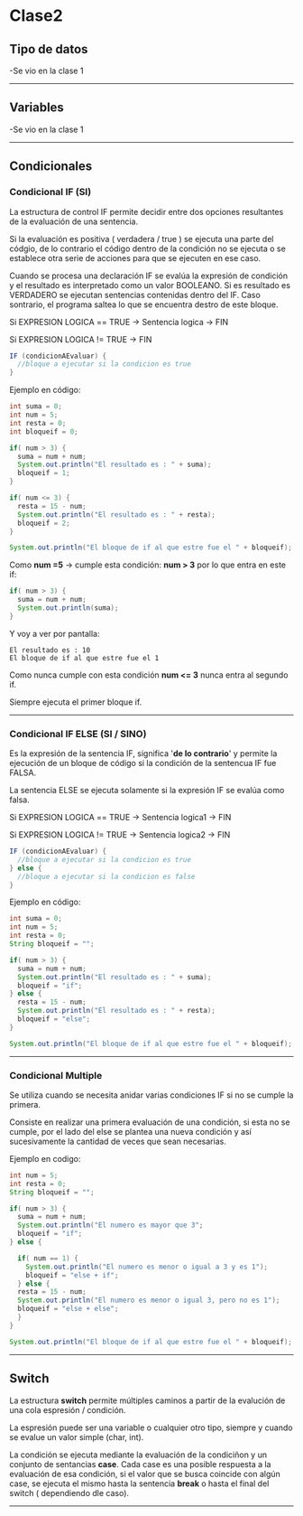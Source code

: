# Clase2

## Tipo de datos

-Se vio en la clase 1

---

## Variables

-Se vio en la clase 1

---

## Condicionales


### Condicional IF (SI)

La estructura de control IF permite decidir entre dos opciones resultantes de la evaluación de una sentencia.

Si la evaluación es positiva ( verdadera / true ) se ejecuta una parte del códgio, de lo contrario el código dentro de la condición no se ejecuta o se establece otra serie de acciones para que se ejecuten en ese caso.

Cuando se procesa una declaración IF se evalúa la expresión de condición y el resultado es interpretado como un valor BOOLEANO. Si es resultado es VERDADERO se ejecutan sentencias contenidas dentro del IF. Caso sontrario, el programa saltea lo que se encuentra destro de este bloque.

Si EXPRESION LOGICA == TRUE  -> Sentencia logica -> FIN

Si EXPRESION LOGICA != TRUE -> FIN


```JAVA
IF (condicionAEvaluar) {
  //bloque a ejecutar si la condicion es true
}
```

Ejemplo en código:
```JAVA
int suma = 0;
int num = 5;
int resta = 0;
int bloqueif = 0;

if( num > 3) {
  suma = num + num;
  System.out.println("El resultado es : " + suma);
  bloqueif = 1;
}

if( num <= 3) {
  resta = 15 - num;
  System.out.println("El resultado es : " + resta);
  bloqueif = 2;
}

System.out.println("El bloque de if al que estre fue el " + bloqueif);
```

Como **num =5**   ->   cumple esta condición: **num > 3** por lo que entra en este if:
```JAVA
if( num > 3) {
  suma = num + num;
  System.out.println(suma);
}
```

Y voy a ver por pantalla:
```
El resultado es : 10
El bloque de if al que estre fue el 1
```

Como nunca cumple con esta condición **num <= 3** nunca entra al segundo if.

Siempre ejecuta el primer bloque if.

---

### Condicional IF ELSE (SI / SINO)

Es la expresión de la sentencia IF, significa '**de lo contrario**' y permite la ejecución de un bloque de código si la condición de la sentencua IF fue FALSA.

La sentencia ELSE se ejecuta solamente si la expresión IF se evalúa como falsa.

Si EXPRESION LOGICA == TRUE   ->   Sentencia logica1   -> FIN

Si EXPRESION LOGICA != TRUE   ->   Sentencia logica2   ->   FIN


```JAVA
IF (condicionAEvaluar) {
  //bloque a ejecutar si la condicion es true
} else {
  //bloque a ejecutar si la condicion es false
}
```

Ejemplo en código:
```JAVA
int suma = 0;
int num = 5;
int resta = 0;
String bloqueif = "";

if( num > 3) {
  suma = num + num;
  System.out.println("El resultado es : " + suma);
  bloqueif = "if";
} else {
  resta = 15 - num;
  System.out.println("El resultado es : " + resta);
  bloqueif = "else";
}

System.out.println("El bloque de if al que estre fue el " + bloqueif);
```

---

### Condicional Multiple

Se utiliza cuando se necesita anidar varias condiciones IF si no se cumple la primera.

Consiste en realizar una primera evaluación de una condición, si esta no se cumple, por el lado del else se plantea una nueva condición y así sucesivamente la cantidad de veces que sean necesarias.


Ejemplo en codigo:

```JAVA
int num = 5;
int resta = 0;
String bloqueif = "";

if( num > 3) {
  suma = num + num;
  System.out.println("El numero es mayor que 3";
  bloqueif = "if";
} else {

  if( num == 1) {
    System.out.println("El numero es menor o igual a 3 y es 1");
    bloqueif = "else + if";
  } else {
  resta = 15 - num;
  System.out.println("El numero es menor o igual 3, pero no es 1");
  bloqueif = "else + else";
  }
}

System.out.println("El bloque de if al que estre fue el " + bloqueif);
```

---

## Switch

La estructura **switch** permite múltiples caminos a partir de la evalución de una cola espresión / condición.

La espresión puede ser una variable o cualquier otro tipo, siempre y cuando se evalue un valor simple (char, int).

La condición se ejecuta mediante la evaluación de la condiciñon y un conjunto de sentancias **case**. Cada case es una posible respuesta a la evaluación de esa condición, si el valor que se busca coincide con algún case, se ejecuta el mismo hasta la sentencia **break** o hasta el final del switch ( dependiendo dle caso).



---
